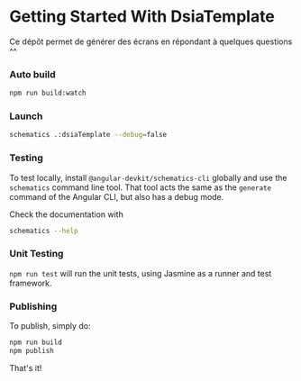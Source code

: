 # Getting Started With DsiaTemplate

Ce dépôt permet de générer des écrans en répondant à quelques questions ^^

### Auto build

```bash
npm run build:watch
```

### Launch

```bash
schematics .:dsiaTemplate --debug=false
```

### Testing

To test locally, install `@angular-devkit/schematics-cli` globally and use the `schematics` command line tool. That tool
acts the same as the `generate` command of the Angular CLI, but also has a debug mode.

Check the documentation with

```bash
schematics --help
```

### Unit Testing

`npm run test` will run the unit tests, using Jasmine as a runner and test framework.

### Publishing

To publish, simply do:

```bash
npm run build
npm publish
```

That's it!
